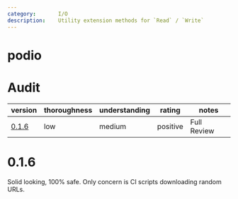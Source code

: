 ```yaml
---
category:       I/O
description:    Utility extension methods for `Read` / `Write`
---
```


# podio

# Audit

| version   | thoroughness | understanding | rating | notes |
| --------- | ------------ | ------------- | ------ | ----- |
| [0.1.6]   | low | medium | positive | Full Review |

[0.1.6]: #016



# 0.1.6

Solid looking, 100% safe.  Only concern is CI scripts downloading random URLs.
